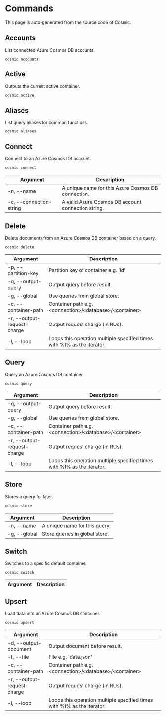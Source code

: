 # Commands
This page is auto-generated from the source code of Cosmic.
## Accounts
List connected Azure Cosmos DB accounts.
```
cosmic accounts
```
## Active
Outputs the current active container.
```
cosmic active
```
## Aliases
List query aliases for common functions.
```
cosmic aliases
```
## Connect
Connect to an Azure Cosmos DB account.
```
cosmic connect
```
| Argument | Description |
| - | - | 
| -n, --name | A unique name for this Azure Cosmos DB connection. |
| -c, --connection-string | A valid Azure Cosmos DB account connection string. |
## Delete
Delete documents from an Azure Cosmos DB container based on a query.
```
cosmic delete
```
| Argument | Description |
| - | - | 
| -p, --partition-key | Partition key of container e.g. 'id' |
| -q, --output-query | Output query before result. |
| -g, --global | Use queries from global store. |
| -c, --container-path | Container path e.g. \<connection>/\<database>/\<container> |
| -r, --output-request-charge | Output request charge (in RUs). |
| -l, --loop | Loops this operation multiple specified times with %I% as the iterator. |
## Query
Query an Azure Cosmos DB container.
```
cosmic query
```
| Argument | Description |
| - | - | 
| -q, --output-query | Output query before result. |
| -g, --global | Use queries from global store. |
| -c, --container-path | Container path e.g. \<connection>/\<database>/\<container> |
| -r, --output-request-charge | Output request charge (in RUs). |
| -l, --loop | Loops this operation multiple specified times with %I% as the iterator. |
## Store
Stores a query for later.
```
cosmic store
```
| Argument | Description |
| - | - | 
| -n, --name | A unique name for this query. |
| -g, --global | Store queries in global store. |
## Switch
Switches to a specific default container.
```
cosmic switch
```
| Argument | Description |
| - | - | 
## Upsert
Load data into an Azure Cosmos DB container.
```
cosmic upsert
```
| Argument | Description |
| - | - | 
| -d, --output-document | Output document before result. |
| -f, --file | File e.g. 'data.json' |
| -c, --container-path | Container path e.g. \<connection>/\<database>/\<container> |
| -r, --output-request-charge | Output request charge (in RUs). |
| -l, --loop | Loops this operation multiple specified times with %I% as the iterator. |
